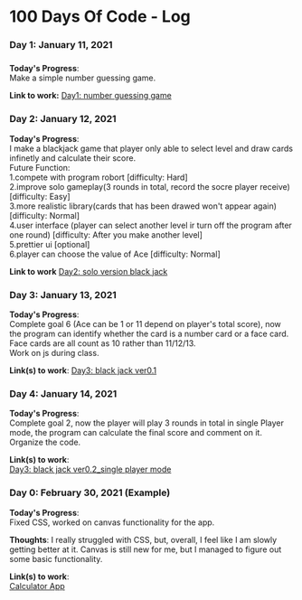# 100 Days Of Code - Log

### Day 1: January 11, 2021 
##### 

**Today's Progress**: <Br/>
Make a simple number guessing game.

**Link to work:** 
[Day1: number guessing game](https://github.com/zhrxxxx/100-day-of-coding-java-files/blob/main/day1.java)


### Day 2: January 12, 2021 

**Today's Progress**: <Br/>
I make a blackjack game that player only able to select level and draw cards infinetly and calculate their score. <Br/>
Future Function: <Br/>
1.compete with program robort [difficulty: Hard] <Br/>
2.improve solo gameplay(3 rounds in total, record the socre player receive) [difficulty: Easy]<Br/>
3.more realistic library(cards that has been drawed won't appear again) [difficulty: Normal]<Br/>
4.user interface (player can select another level ir turn off the program after one round) [difficulty: After you make another level]<Br/>
5.prettier ui [optional]<Br/>
6.player can choose the value of Ace [difficulty: Normal]

**Link to work**
[Day2: solo version black jack](https://github.com/zhrxxxx/100-day-of-code-java-files/blob/main/day2.java)


### Day 3: January 13, 2021 

**Today's Progress**: <Br/>
Complete goal 6 (Ace can be 1 or 11 depend on player's total score), now the program can identify whether the card is a number card or a face card. Face cards are all count as 10 rather than 11/12/13.<Br/>
Work on js during class.

**Link(s) to work**: 
[Day3: black jack ver0.1](https://github.com/zhrxxxx/100-day-of-code-java-files/blob/main/day3.java)


### Day 4: January 14, 2021 

**Today's Progress**: <Br/>
Complete goal 2, now the player will play 3 rounds in total in single Player mode, the program can calculate the final score and comment on it. Organize the code.

**Link(s) to work**: <Br/>
[Day3: black jack ver0.2_single player mode](https://github.com/zhrxxxx/100-day-of-code-java-files/blob/main/day4.java)





### Day 0: February 30, 2021 (Example)

**Today's Progress**: <Br/>
Fixed CSS, worked on canvas functionality for the app.

**Thoughts**: I really struggled with CSS, but, overall, I feel like I am slowly getting better at it. Canvas is still new for me, but I managed to figure out some basic functionality.

**Link(s) to work**: <Br/>
[Calculator App](http://www.example.com)



